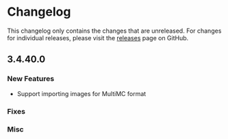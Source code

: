 # Changelog

This changelog only contains the changes that are unreleased. For changes for individual releases, please visit the
[releases](https://github.com/ATLauncher/ATLauncher/releases) page on GitHub.

## 3.4.40.0

### New Features

- Support importing images for MultiMC format

### Fixes

### Misc
